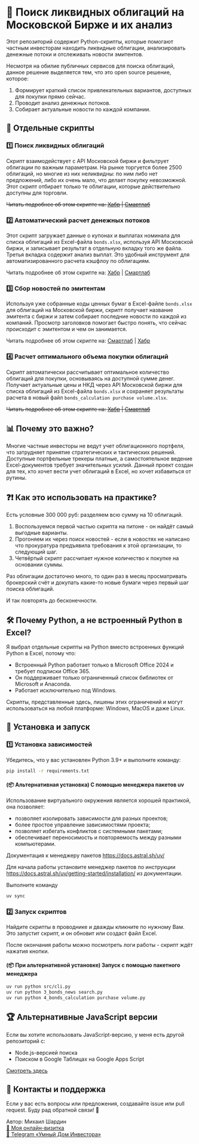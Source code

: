# 🚀 Поиск ликвидных облигаций на Московской Бирже и их анализ

Этот репозиторий содержит Python-скрипты, которые помогают частным инвесторам находить ликвидные облигации, анализировать денежные потоки и отслеживать новости эмитентов. 

Несмотря на обилие публичных сервисов для поиска облигаций, данное решение выделяется тем, что это open source решение, которое:
1. Формирует краткий список привлекательных вариантов, доступных для покупки прямо сейчас.
2. Проводит анализ денежных потоков.
3. Собирает актуальные новости по каждой компании.

## 🔧 Отдельные скрипты

### 1️⃣ Поиск ликвидных облигаций
Скрипт взаимодействует с API Московской биржи и фильтрует облигации по важным параметрам. 
На рынке торгуется более 2500 облигаций, но многие из них неликвидны: по ним либо нет предложений, либо их очень мало, что делает покупку невозможной. Этот скрипт отбирает только те облигации, которые действительно доступны для торговли.

~~Читать подробнее об этом скрипте на: [Хабр](https://habr.com/ru/users/empenoso/) | [Смартлаб](https://smart-lab.ru/mobile/users/empenoso/blog/)~~

### 2️⃣ Автоматический расчет денежных потоков
Этот скрипт загружает данные о купонах и выплатах номинала для списка облигаций из Excel-файла ```bonds.xlsx```, используя API Московской биржи, и записывает результат в отдельную вкладку того же файла. Третья вкладка содержит анализ выплат. Это удобный инструмент для автоматизированного расчета кэшфлоу по облигациям.

Читать подробнее об этом скрипте на: [Хабр](https://habr.com/ru/articles/882608/) | [Смартлаб](https://smart-lab.ru/blog/1117802.php)

### 3️⃣ Сбор новостей по эмитентам
Используя уже собранные коды ценных бумаг в Excel-файле ```bonds.xlsx``` для облигаций на Московской биржи, скрипт получает название эмитента с биржи и затем собирает последние новости по каждой из компаний. Просмотр заголовков помогает быстро понять, что сейчас происходит с эмитентом и чем он занимается.

Читать подробнее об этом скрипте на: [Смартлаб](https://smart-lab.ru/mobile/topic/1121691/) | [Хабр](https://habr.com/ru/articles/883704/)

### 4️⃣ Расчет оптимального объема покупки облигаций

Скрипт автоматически рассчитывает оптимальное количество облигаций для покупки, основываясь на доступной сумме денег. Получает актуальные цены и НКД через API Московской биржи для списка облигаций из Excel-файла ```bonds.xlsx``` и сохраняет результаты расчета в новый файл ```bonds_calculation purchase volume.xlsx```.

~~Читать подробнее об этом скрипте на: [Хабр](https://habr.com/ru/users/empenoso/) | [Смартлаб](https://smart-lab.ru/mobile/users/empenoso/blog/)~~

## 📊 Почему это важно?
Многие частные инвесторы не ведут учет облигационного портфеля, что затрудняет принятие стратегических и тактических решений. Доступные портфельные трекеры платные, а самостоятельное ведение Excel-документов требует значительных усилий. Данный проект создан для тех, кто хочет вести учет облигаций в Excel, но хочет избавиться от рутины.

## ❓❗ Как это использовать на практике?

Есть условные 300 000 руб: разделяем всю сумму на 10 облигаций. 

1. Воспользуемся первой частью скрипта на питоне - он найдёт самый выгодные варианты. 
1. Прогоняем их через поиск новостей - если в новостях не написано что прокуратура предъявила требования к этой организации, то следующий шаг. 
1. Четвёртый скрипт рассчитает нужное количество к покупке на основании суммы.

Раз облигации достаточно много, то один раз в месяц просматривать брокерский счёт и докупать какие-то новые бумаги через первый шаг поиска облигаций. 

И так повторять до бесконечности.

## 🛠️ Почему Python, а не встроенный Python в Excel?
Я выбрал отдельные скрипты на Python вместо встроенных функций Python в Excel, потому что:
- Встроенный Python работает только в Microsoft Office 2024 и требует подписки Office 365.
- Он поддерживает только ограниченный список библиотек от Microsoft и Anaconda.
- Работает исключительно под Windows.

Скрипты, представленные здесь, лишены этих ограничений и могут использоваться на любой платформе: Windows, MacOS и даже Linux.

## 📂 Установка и запуск
### 1️⃣ Установка зависимостей
Убедитесь, что у вас установлен Python 3.9+ и выполните команду:
```bash
pip install -r requirements.txt
```
#### (📦 Альтернативная установка) С помощью менеджера пакетов uv
Использование виртуального окружения является хорошей практикой, она позволяет:
- позволяет изолировать зависимости для разных проектов;
- более простое управление зависимостями проекта;
- позволяет избегать конфликтов с системными пакетами;
- обеспечивает переносимость и повторяемость между разными компьютерами.

Документация к менеджеру пакетов https://docs.astral.sh/uv/

Для начала работы установите менеджер пакетов по инструкции https://docs.astral.sh/uv/getting-started/installation/ из документации.

Выполните команду
```bash
uv sync
```

### 2️⃣ Запуск скриптов
Найдите скрипты в проводнике и дважды кликните по нужному Вам. Это запустит скрипт, и он обновит или создаст файл Excel. 

После окончания работы можно посмотреть логи работы - скрипт ждёт нажатия кнопки.

#### (📦 При альтернативной установке) Запуск с помощью пакетного менеджера
```bash
uv run python src/cli.py
uv run python 3_bonds_news search.py
uv run python 4_bonds_calculation purchase volume.py
```

## 🏆 Альтернативные JavaScript версии
Если вы хотите использовать JavaScript-версию, у меня есть другой репозиторий с:
- Node.js-версией поиска
- Поиском в Google Таблицах на Google Apps Script

[Смотреть здесь](https://github.com/empenoso/SilverFir-Investment-Report)

## 🤝 Контакты и поддержка
Если у вас есть вопросы или предложения, создавайте issue или pull request. Буду рад обратной связи! 🚀

Автор: Михаил Шардин  
[🔗 Моя онлайн-визитка](https://shardin.name/?utm_source=github)  
[📢 Telegram «Умный Дом Инвестора»](https://t.me/+asaEcPax8o41MjQy)

